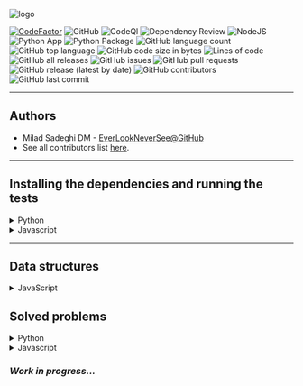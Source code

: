 ![logo](logo.png)

[![CodeFactor](https://www.codefactor.io/repository/github/everlookneversee/lcrs/badge)](https://www.codefactor.io/repository/github/everlookneversee/lcrs)
![GitHub](https://img.shields.io/github/license/EverLookNeverSee/lcrs)
![CodeQl](https://github.com/EverLookNeverSee/lcrs/actions/workflows/codeql.yml/badge.svg)
![Dependency Review](https://github.com/EverLookNeverSee/lcrs/actions/workflows/dependency-review.yml/badge.svg)
![NodeJS](https://github.com/EverLookNeverSee/lcrs/actions/workflows/node.js.yml/badge.svg)
![Python App](https://github.com/EverLookNeverSee/lcrs/actions/workflows/python-app.yml/badge.svg)
![Python Package](https://github.com/EverLookNeverSee/lcrs/actions/workflows/python-package.yml/badge.svg)
![GitHub language count](https://img.shields.io/github/languages/count/EverLookNeverSee/lcrs)
![GitHub top language](https://img.shields.io/github/languages/top/EverLookNeverSee/lcrs)
![GitHub code size in bytes](https://img.shields.io/github/languages/code-size/EverLookNeverSee/lcrs)
![Lines of code](https://img.shields.io/tokei/lines/github/EverLookNeverSee/lcrs)
![GitHub all releases](https://img.shields.io/github/downloads/EverLookNeverSee/lcrs/total)
![GitHub issues](https://img.shields.io/github/issues-raw/EverLookNeverSee/lcrs)
![GitHub pull requests](https://img.shields.io/github/issues-pr-raw/EverLookNeverSee/lcrs)
![GitHub release (latest by date)](https://img.shields.io/github/v/release/EverLookNeverSee/lcrs)
![GitHub contributors](https://img.shields.io/github/contributors/EverLookNeverSee/lcrs)
![GitHub last commit](https://img.shields.io/github/last-commit/EverLookNeverSee/lcrs)

---

## Authors

* Milad Sadeghi DM - [EverLookNeverSee@GitHub](https://github.com/EverLookNeverSee)
* See all contributors list [here](https://github.com/EverLookNeverSee/LCRS/graphs/contributors).

---

## Installing the dependencies and running the tests
<details>
  <summary>
    Python
  </summary>

1. Creating a python virtual environment:

```commandline
python -m  venv virtual_environment_name
```

2. Activating venv:

```commandline
source virtual_environment_name/bin/activate
```

3. Installing project dependencies:

```commandline
python -m pip install -r requirements.txt
```

4. Running tests:

```commandline
pytest -v tests/
```
</details>

<details>
  <summary>Javascript</summary>

1. Installing [nodeJS](https://nodejs.org/en/download) module
2. Installing project dependencies:

```commandline
nmp install
```

3. Running tests:
```commandline
npm run test
```
</details>

---

## Data structures
<details>
  <summary>
    JavaScript
  </summary>

| No. |          Title           |                                                                               Links                                                                               |
|:---:|:------------------------:|:-----------------------------------------------------------------------------------------------------------------------------------------------------------------:|
|  1  |        Hash Table        |  [Implementation on GitHub](https://github.com/EverLookNeverSee/LCRS/blob/b6df11417100c06ede38dd412b0a955a3f98e5fd/src/dataStructures/dataStructures.js#L1-L57)   |
|  2  |    Singly Linked List    | [Implementation on GitHub](https://github.com/EverLookNeverSee/LCRS/blob/b6df11417100c06ede38dd412b0a955a3f98e5fd/src/dataStructures/dataStructures.js#L59-L159)  |
|  3  |    Doubly Linked List    | [Implementation on GitHub](https://github.com/EverLookNeverSee/LCRS/blob/b6df11417100c06ede38dd412b0a955a3f98e5fd/src/dataStructures/dataStructures.js#L161-L255) |
|  4  | Stack(using linked list) | [Implementation on GitHub](https://github.com/EverLookNeverSee/LCRS/blob/b6df11417100c06ede38dd412b0a955a3f98e5fd/src/dataStructures/dataStructures.js#L257-L307) |
|  5  |    Stack(using array)    | [Implementation on GitHub](https://github.com/EverLookNeverSee/LCRS/blob/b6df11417100c06ede38dd412b0a955a3f98e5fd/src/dataStructures/dataStructures.js#L309-L329) |
|  6  | Queue(using linked list) | [Implementation on GitHub](https://github.com/EverLookNeverSee/LCRS/blob/b6df11417100c06ede38dd412b0a955a3f98e5fd/src/dataStructures/dataStructures.js#L331-L367) |
|  7  | Queue(using two stacks)  | [Implementation on GitHub](https://github.com/EverLookNeverSee/LCRS/blob/b6df11417100c06ede38dd412b0a955a3f98e5fd/src/dataStructures/dataStructures.js#L369-L409) |

</details>

## Solved problems

<details>
  <summary>
    Python
  </summary>

* Easy:
  * is_isomorphic
  * number_of_one_bits
  * number_of_good_pairs
  * two_Sum
  * hamming_distance
  * length_of_last_word
  * sorting_the_sentence
  * is_palindrome
  * height_checker
  * binary_search
  * search_insert_position
  * squares_of_a_sorted_array
  * move_zeros
  * valid_palindrome
  * Best_time_to_buy_and_sell_stock
  * Valid_parentheses
  * Reverse linked list
  * Invert binary tree
  * Climbing stairs
  * Reverse bits
  * Is Anagram
  * Merge two linked lists
* Medium:
  * Binary_subarrays_with_sum
  * Group_anagrams
  * Top k frequent elements
  * Product of array except self
* Hard:
  * median_of_two_sorted_arrays
  * first_missing_positive
  * sliding_window_median

</details>

<details>
  <summary>
    Javascript
  </summary>

| ID  |            Title             |                                                                                                                           Links                                                                                                                           | Difficulty Level |
|:---:|:----------------------------:|:---------------------------------------------------------------------------------------------------------------------------------------------------------------------------------------------------------------------------------------------------------:|:----------------:|
| 217 |      Contains Duplicate      |             [Full Description on LeetCode](https://leetcode.com/problems/contains-duplicate/) - [Solution on GitHub](https://github.com/EverLookNeverSee/LCRS/blob/db405df654448525ca16dde8bd9e5461fe5d796e/src/problems/problems.js#L24-L35)             |       Easy       |  
| 242 |        Valid Anagram         |               [Full Description on LeetCode](https://leetcode.com/problems/valid-anagram/) - [Solution on GitHub](https://github.com/EverLookNeverSee/LCRS/blob/db405df654448525ca16dde8bd9e5461fe5d796e/src/problems/problems.js#L37-L73)                |       Easy       |
|  1  |           Two Sum            |                  [Full Description on LeetCode](https://leetcode.com/problems/two-sum/) - [Solution on GitHub](https://github.com/EverLookNeverSee/LCRS/blob/8b3a876f3e6738d8747832d9ec014eb9f726e344/src/problems/problems.js#L84-L96)                   |       Easy       |
| 347 |   Top k frequent elements    |          [Full Description on LeetCode](https://leetcode.com/problems/top-k-frequent-elements/) - [Solution on GitHub](https://github.com/EverLookNeverSee/LCRS/blob/8b3a876f3e6738d8747832d9ec014eb9f726e344/src/problems/problems.js#L12-L22)           |      Medium      |
| 49  |        Group anagrams        |              [Full Description on LeetCode](https://leetcode.com/problems/group-anagrams/) - [Solution on GitHub](https://github.com/EverLookNeverSee/LCRS/blob/8b3a876f3e6738d8747832d9ec014eb9f726e344/src/problems/problems.js#L98-L156)               |      Medium      |
| 238 | Product of array except self | [Full Description on LeetCode](https://leetcode.com/problems/product-of-array-except-self/description/) - [Solution on GitHub](https://github.com/EverLookNeverSee/LCRS/blob/2a9806a08fb912abec7954f3a287d5c5a8888135/src/problems/problems.js#L158-L180) |      Medium      |
</details>

### *Work in progress...*